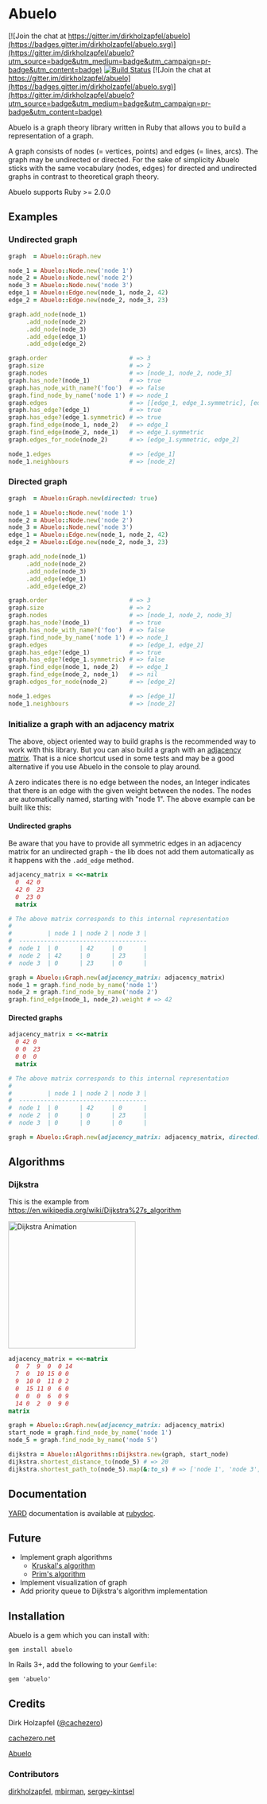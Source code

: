 # Abuelo

[![Join the chat at https://gitter.im/dirkholzapfel/abuelo](https://badges.gitter.im/dirkholzapfel/abuelo.svg)](https://gitter.im/dirkholzapfel/abuelo?utm_source=badge&utm_medium=badge&utm_campaign=pr-badge&utm_content=badge)
[![Build Status](https://travis-ci.org/dirkholzapfel/abuelo.svg?branch=master)](https://travis-ci.org/dirkholzapfel/abuelo)
[![Join the chat at https://gitter.im/dirkholzapfel/abuelo](https://badges.gitter.im/dirkholzapfel/abuelo.svg)](https://gitter.im/dirkholzapfel/abuelo?utm_source=badge&utm_medium=badge&utm_campaign=pr-badge&utm_content=badge)

Abuelo is a graph theory library written in Ruby that allows you to build a representation of a graph.

A graph consists of nodes (= vertices, points) and edges (= lines, arcs). The graph may be undirected or directed. For the sake of simplicity Abuelo sticks with the same vocabulary (nodes, edges) for directed and undirected graphs in contrast to theoretical graph theory.

Abuelo supports Ruby >= 2.0.0

## Examples
### Undirected graph
```ruby
graph  = Abuelo::Graph.new

node_1 = Abuelo::Node.new('node 1')
node_2 = Abuelo::Node.new('node 2')
node_3 = Abuelo::Node.new('node 3')
edge_1 = Abuelo::Edge.new(node_1, node_2, 42)
edge_2 = Abuelo::Edge.new(node_2, node_3, 23)

graph.add_node(node_1)
     .add_node(node_2)
     .add_node(node_3)
     .add_edge(edge_1)
     .add_edge(edge_2)

graph.order                       # => 3
graph.size                        # => 2
graph.nodes                       # => [node_1, node_2, node_3]
graph.has_node?(node_1)           # => true
graph.has_node_with_name?('foo')  # => false
graph.find_node_by_name('node 1') # => node_1
graph.edges                       # => [[edge_1, edge_1.symmetric], [edge_2, edge_2.symmetric]]
graph.has_edge?(edge_1)           # => true
graph.has_edge?(edge_1.symmetric) # => true
graph.find_edge(node_1, node_2)   # => edge_1
graph.find_edge(node_2, node_1)   # => edge_1.symmetric
graph.edges_for_node(node_2)      # => [edge_1.symmetric, edge_2]

node_1.edges                      # => [edge_1]
node_1.neighbours                 # => [node_2]
```

### Directed graph
```ruby
graph  = Abuelo::Graph.new(directed: true)

node_1 = Abuelo::Node.new('node 1')
node_2 = Abuelo::Node.new('node 2')
node_3 = Abuelo::Node.new('node 3')
edge_1 = Abuelo::Edge.new(node_1, node_2, 42)
edge_2 = Abuelo::Edge.new(node_2, node_3, 23)

graph.add_node(node_1)
     .add_node(node_2)
     .add_node(node_3)
     .add_edge(edge_1)
     .add_edge(edge_2)

graph.order                       # => 3
graph.size                        # => 2
graph.nodes                       # => [node_1, node_2, node_3]
graph.has_node?(node_1)           # => true
graph.has_node_with_name?('foo')  # => false
graph.find_node_by_name('node 1') # => node_1
graph.edges                       # => [edge_1, edge_2]
graph.has_edge?(edge_1)           # => true
graph.has_edge?(edge_1.symmetric) # => false
graph.find_edge(node_1, node_2)   # => edge_1
graph.find_edge(node_2, node_1)   # => nil
graph.edges_for_node(node_2)      # => [edge_2]

node_1.edges                      # => [edge_1]
node_1.neighbours                 # => [node_2]
```

### Initialize a graph with an adjacency matrix
The above, object oriented way to build graphs is the recommended way to work with this library.
But you can also build a graph with an [adjacency matrix](https://en.wikipedia.org/wiki/Adjacency_matrix).
That is a nice shortcut used in some tests and may be a good alternative if you use Abuelo in the console to play around.

A zero indicates there is no edge between the nodes, an Integer indicates that there is an edge with the given weight between the nodes. The nodes are automatically named, starting with "node 1".
The above example can be built like this:

#### Undirected graphs
Be aware that you have to provide all symmetric edges in an adjacency matrix for an undirected graph - the lib does not add them automatically as it happens with the `.add_edge` method.

```ruby
adjacency_matrix = <<-matrix
  0  42 0
  42 0  23
  0  23 0
  matrix

# The above matrix corresponds to this internal representation
#
#          | node 1 | node 2 | node 3 |
#  ------------------------------------
#  node 1  | 0      | 42     | 0      |
#  node 2  | 42     | 0      | 23     |
#  node 3  | 0      | 23     | 0      |

graph = Abuelo::Graph.new(adjacency_matrix: adjacency_matrix)
node_1 = graph.find_node_by_name('node 1')
node_2 = graph.find_node_by_name('node 2')
graph.find_edge(node_1, node_2).weight # => 42
```
#### Directed graphs
```ruby
adjacency_matrix = <<-matrix
  0 42 0
  0 0  23
  0 0  0
  matrix

# The above matrix corresponds to this internal representation
#
#          | node 1 | node 2 | node 3 |
#  ------------------------------------
#  node 1  | 0      | 42     | 0      |
#  node 2  | 0      | 0      | 23     |
#  node 3  | 0      | 0      | 0      |

graph = Abuelo::Graph.new(adjacency_matrix: adjacency_matrix, directed: true)
```
## Algorithms
### Dijkstra
This is the example from https://en.wikipedia.org/wiki/Dijkstra%27s_algorithm

<a title="By Ibmua (Work by uploader.) [Public domain], via Wikimedia Commons" href="https://commons.wikimedia.org/wiki/File%3ADijkstra_Animation.gif"><img width="256" alt="Dijkstra Animation" src="https://upload.wikimedia.org/wikipedia/commons/5/57/Dijkstra_Animation.gif"/></a>

```ruby
adjacency_matrix = <<-matrix
  0  7  9  0  0 14
  7  0  10 15 0 0
  9  10 0  11 0 2
  0  15 11 0  6 0
  0  0  0  6  0 9
  14 0  2  0  9 0
matrix

graph = Abuelo::Graph.new(adjacency_matrix: adjacency_matrix)
start_node = graph.find_node_by_name('node 1')
node_5 = graph.find_node_by_name('node 5')

dijkstra = Abuelo::Algorithms::Dijkstra.new(graph, start_node)
dijkstra.shortest_distance_to(node_5) # => 20
dijkstra.shortest_path_to(node_5).map(&:to_s) # => ['node 1', 'node 3', 'node 6', 'node 5']
```

## Documentation
[YARD](http://yardoc.org) documentation is available at [rubydoc](http://www.rubydoc.info/github/dirkholzapfel/abuelo).

## Future
* Implement graph algorithms
  * [Kruskal's algorithm](https://en.wikipedia.org/wiki/Kruskal%27s_algorithm)
  * [Prim's algorithm](https://en.wikipedia.org/wiki/Prim%27s_algorithm)
* Implement visualization of graph
* Add priority queue to Dijkstra's algorithm implementation

## Installation
Abuelo is a gem which you can install with:
```
gem install abuelo
```

In Rails 3+, add the following to your ```Gemfile```:
```
gem 'abuelo'
```

## Credits
Dirk Holzapfel ([@cachezero](https://twitter.com/cachezero))

[cachezero.net](http://cachezero.net)

[Abuelo](http://www.ronabuelopanama.com)

### Contributors
[dirkholzapfel](https://github.com/dirkholzapfel),
[mbirman](https://github.com/mbirman),
[sergey-kintsel](https://github.com/sergey-kintsel)
